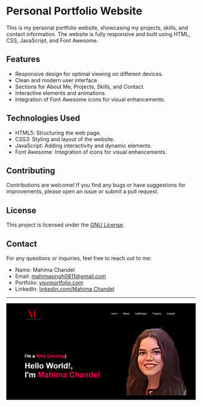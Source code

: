 # Personal Portfolio Website

This is my personal portfolio website, showcasing my projects, skills, and contact information. The website is fully responsive and built using HTML, CSS, JavaScript, and Font Awesome.

## Features

- Responsive design for optimal viewing on different devices.
- Clean and modern user interface.
- Sections for About Me, Projects, Skills, and Contact.
- Interactive elements and animations.
- Integration of Font Awesome icons for visual enhancements.

## Technologies Used

- HTML5: Structuring the web page.
- CSS3: Styling and layout of the website.
- JavaScript: Adding interactivity and dynamic elements.
- Font Awesome: Integration of icons for visual enhancements.


## Contributing

Contributions are welcome! If you find any bugs or have suggestions for improvements, please open an issue or submit a pull request.

## License

This project is licensed under the [GNU License](LICENSE).

## Contact

For any questions or inquiries, feel free to reach out to me:

- Name: Mahima Chandel
- Email: mahimasingh0811@gmail.com
- Portfolio: [yourportfolio.com](https://www.yourportfolio.com/)
- LinkedIn: [linkedin.com/Mahima Chandel](https://www.linkedin.com/in/mahima-chandel-819606204)
---
![logo](https://github.com/Mahima507/Portfolio_Website/blob/main/website%20photo.png)
